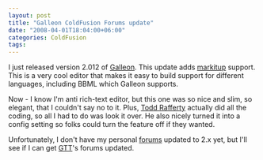 ```yaml
---
layout: post
title: "Galleon ColdFusion Forums update"
date: "2008-04-01T18:04:00+06:00"
categories: ColdFusion 
tags: 
---
```


I just released version 2.012 of <a href="http://galleon.riaforge.org">Galleon</a>. This update adds <a href="http://markitup.jaysalvat.com/home/">markitup</a> support. This is a very cool editor that makes it easy to build support for different languages, including BBML which Galleon supports.

Now - I know I'm anti rich-text editor, but this one was so nice and slim, so elegant, that I couldn't say no to it. Plus, <a href="http://www.web-rat.com/">Todd Rafferty</a> actually did all the coding, so all I had to do was look it over. He also nicely turned it into a config setting so folks could turn the feature off if they wanted.

Unfortunately, I don't have my personal <a href="http://www.raymondcamden.com/forums">forums</a> updated to 2.x yet, but I'll see if I can get <a href="http://www.geekthetube.com/forums">GTT</a>'s forums updated.